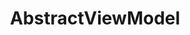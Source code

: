---
layout: article
title: "AbstractViewModel"
permalink: /desktop/presentation/abstract-view-model/
section: "desktop/presentation/1"
---
